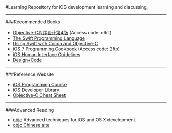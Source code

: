 #Learning
Repository for iOS development learning and discussing。

---
###Recommended Books
- [Objective-C程序设计第4版](http://pan.baidu.com/s/1mg9NQre) (Access code: o6rt)
- [The Swift Programming Language](https://developer.apple.com/library/prerelease/ios/documentation/Swift/Conceptual/Swift_Programming_Language/)
- [Using Swift with Cocoa and Objective-C](https://developer.apple.com/library/prerelease/ios/documentation/Swift/Conceptual/BuildingCocoaApps/)
- [iOS 7 Programming Cookbook](http://pan.baidu.com/s/1bnvTc9T) (Access code: 2ftp)
- [iOS Human Interface Guidelines](https://developer.apple.com/library/prerelease/ios/documentation/Swift/Conceptual/BuildingCocoaApps/)
- [Design+Code](https://designcode.io/)

---
###Reference Website
- [iOS Programming Course](http://www.appcoda.com/ios-programming-course)
- [iOS Developer Library](https://developer.apple.com/library/prerelease/ios/navigation/)
- [Objective-C Cheat Sheet](http://cdn1.raywenderlich.com/downloads/RW-Objective-C-Cheatsheet-v-1-5.pdf)
---
###Advanced Reading
- [objc](http://www.objc.io/) Advanced techniques for iOS and OS X development.
- [objc Chinese site](http://www.objccn.io/)
